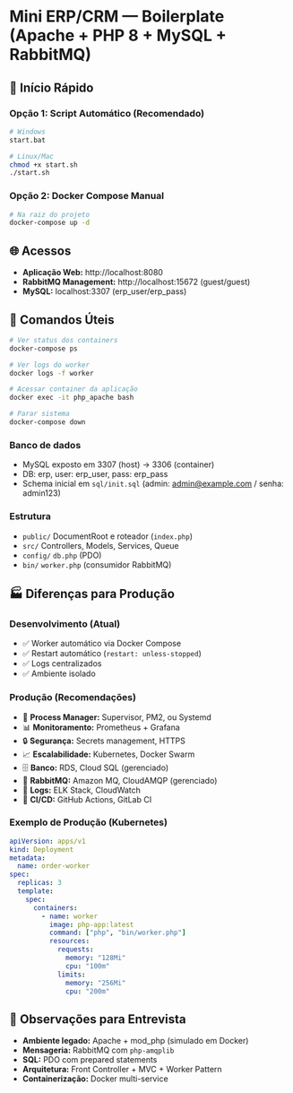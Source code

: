 # Mini ERP/CRM — Boilerplate (Apache + PHP 8 + MySQL + RabbitMQ)

## 🚀 Início Rápido

### Opção 1: Script Automático (Recomendado)

```bash
# Windows
start.bat

# Linux/Mac
chmod +x start.sh
./start.sh
```

### Opção 2: Docker Compose Manual

```bash
# Na raiz do projeto
docker-compose up -d
```

## 🌐 Acessos

- **Aplicação Web:** http://localhost:8080
- **RabbitMQ Management:** http://localhost:15672 (guest/guest)
- **MySQL:** localhost:3307 (erp_user/erp_pass)

## 🔧 Comandos Úteis

```bash
# Ver status dos containers
docker-compose ps

# Ver logs do worker
docker logs -f worker

# Acessar container da aplicação
docker exec -it php_apache bash

# Parar sistema
docker-compose down
```

### Banco de dados

- MySQL exposto em 3307 (host) -> 3306 (container)
- DB: erp, user: erp_user, pass: erp_pass
- Schema inicial em `sql/init.sql` (admin: admin@example.com / senha: admin123)

### Estrutura

- `public/` DocumentRoot e roteador (`index.php`)
- `src/` Controllers, Models, Services, Queue
- `config/` `db.php` (PDO)
- `bin/` `worker.php` (consumidor RabbitMQ)

## 🏭 Diferenças para Produção

### Desenvolvimento (Atual)

- ✅ Worker automático via Docker Compose
- ✅ Restart automático (`restart: unless-stopped`)
- ✅ Logs centralizados
- ✅ Ambiente isolado

### Produção (Recomendações)

- 🔄 **Process Manager:** Supervisor, PM2, ou Systemd
- 📊 **Monitoramento:** Prometheus + Grafana
- 🔒 **Segurança:** Secrets management, HTTPS
- 📈 **Escalabilidade:** Kubernetes, Docker Swarm
- 🗄️ **Banco:** RDS, Cloud SQL (gerenciado)
- 🐰 **RabbitMQ:** Amazon MQ, CloudAMQP (gerenciado)
- 📝 **Logs:** ELK Stack, CloudWatch
- 🔄 **CI/CD:** GitHub Actions, GitLab CI

### Exemplo de Produção (Kubernetes)

```yaml
apiVersion: apps/v1
kind: Deployment
metadata:
  name: order-worker
spec:
  replicas: 3
  template:
    spec:
      containers:
        - name: worker
          image: php-app:latest
          command: ["php", "bin/worker.php"]
          resources:
            requests:
              memory: "128Mi"
              cpu: "100m"
            limits:
              memory: "256Mi"
              cpu: "200m"
```

## 📝 Observações para Entrevista

- **Ambiente legado:** Apache + mod_php (simulado em Docker)
- **Mensageria:** RabbitMQ com `php-amqplib`
- **SQL:** PDO com prepared statements
- **Arquitetura:** Front Controller + MVC + Worker Pattern
- **Containerização:** Docker multi-service
